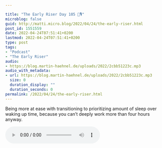 ```yaml
---

title: "The Early Riser Day 105 🌅🎙"
microblog: false
guid: http://matti.micro.blog/2022/04/24/the-early-riser.html
post_id: 1551559
date: 2022-04-24T07:51:41+0200
lastmod: 2022-04-24T07:51:41+0200
type: post
tags:
- "Podcast"
- "The Early Riser"
audio:
- https://blog.martin-haehnel.de/uploads/2022/2cbb51223c.mp3
audio_with_metadata:
- url: https://blog.martin-haehnel.de/uploads/2022/2cbb51223c.mp3
  size: 0
  duration_display: ""
  duration_seconds: 0
permalink: /2022/04/24/the-early-riser.html
---
```

Being more at ease with transitioning to prioritizing amount of sleep over waking up time, because you can’t deeply work more than four hours anyway.

<audio controls="controls" src="https://blog.martin-haehnel.de/uploads/2022/2cbb51223c.mp3" preload="metadata" />
